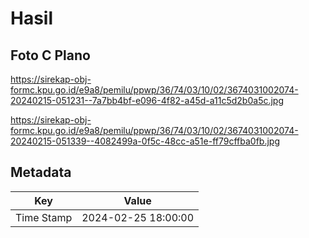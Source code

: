 # Hasil

## Foto C Plano

https://sirekap-obj-formc.kpu.go.id/e9a8/pemilu/ppwp/36/74/03/10/02/3674031002074-20240215-051231--7a7bb4bf-e096-4f82-a45d-a11c5d2b0a5c.jpg

https://sirekap-obj-formc.kpu.go.id/e9a8/pemilu/ppwp/36/74/03/10/02/3674031002074-20240215-051339--4082499a-0f5c-48cc-a51e-ff79cffba0fb.jpg


## Metadata

| Key        | Value               |
| ---------- | ------------------- |
| Time Stamp | 2024-02-25 18:00:00 |



